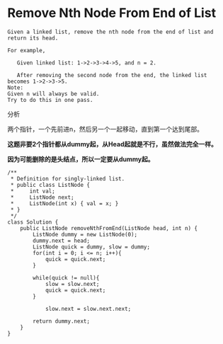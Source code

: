 # Remove Nth Node From End of List

```text
Given a linked list, remove the nth node from the end of list and return its head.

For example,

   Given linked list: 1->2->3->4->5, and n = 2.

   After removing the second node from the end, the linked list becomes 1->2->3->5.
Note:
Given n will always be valid.
Try to do this in one pass.
```

分析

两个指针，一个先前进n，然后另一个一起移动，直到第一个达到尾部。

**这题非要2个指针都从dummy起，从Head起就是不行，虽然做法完全一样。**

**因为可能删除的是头结点，所以一定要从dummy起。**

```text
/**
 * Definition for singly-linked list.
 * public class ListNode {
 *     int val;
 *     ListNode next;
 *     ListNode(int x) { val = x; }
 * }
 */
class Solution {
    public ListNode removeNthFromEnd(ListNode head, int n) {        
        ListNode dummy = new ListNode(0);
        dummy.next = head;
        ListNode quick = dummy, slow = dummy;
        for(int i = 0; i <= n; i++){
            quick = quick.next;
        }

        while(quick != null){           
            slow = slow.next;
            quick = quick.next;
        }

            slow.next = slow.next.next;

        return dummy.next;
    }
}
```


